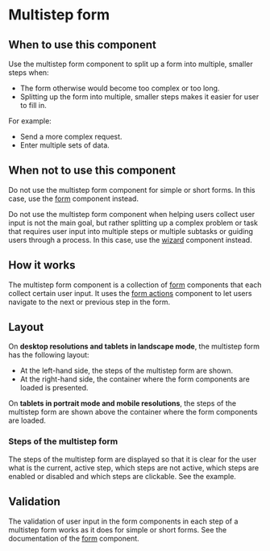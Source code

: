 # Multistep form

## When to use this component

Use the multistep form component to split up a form into multiple, smaller steps when:

* The form otherwise would become too complex or too long.
* Splitting up the form into multiple, smaller steps makes it easier for user to fill in.

For example:

* Send a more complex request.
* Enter multiple sets of data.
 
## When not to use this component

Do not use the multistep form component for simple or short forms. In this case, use the <a href="{{path './form.html'}}">form</a> component instead.

Do not use the multistep form component when helping users collect user input is not the main goal, but rather splitting up a complex problem or task that requires user input into multiple steps or multiple subtasks or guiding users through a process. In this case, use the <a href="{{path './wizard.html'}}">wizard</a> component instead.

## How it works

The multistep form component is a collection of <a href="{{path './form.html'}}">form</a> components that each collect certain user input. It uses the <a href="{{path './form-actions.html'}}">form actions</a> component to let users navigate to the next or previous step in the form.

## Layout

On **desktop resolutions and tablets in landscape mode**, the multistep form has the following layout:

* At the left-hand side, the steps of the multistep form are shown.
* At the right-hand side, the container where the form components are loaded is presented.

On **tablets in portrait mode and mobile resolutions**, the steps of the multistep form are shown above the container where the form components are loaded.

### Steps of the multistep form

 The steps of the multistep form are displayed so that it is clear for the user what is the current, active step, which steps are not active, which steps are enabled or disabled and which steps are clickable. See the example.

## Validation

The validation of user input in the form components in each step of a multistep form works as it does for simple or short forms. See the documentation of the <a href="{{path './form.html'}}">form</a> component.
